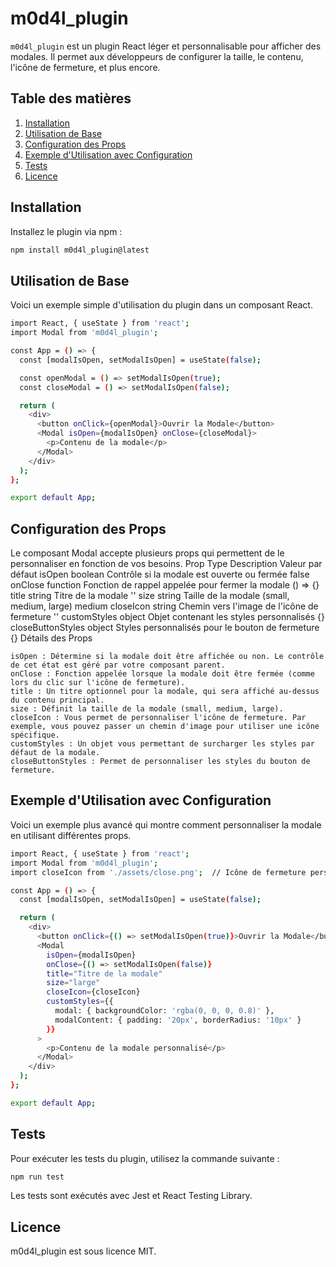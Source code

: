 # m0d4l_plugin

`m0d4l_plugin` est un plugin React léger et personnalisable pour afficher des modales. Il permet aux développeurs de configurer la taille, le contenu, l'icône de fermeture, et plus encore.

## Table des matières

1. [Installation](#installation)
2. [Utilisation de Base](#utilisation-de-base)
3. [Configuration des Props](#configuration-des-props)
4. [Exemple d'Utilisation avec Configuration](#exemple-dutilisation-avec-configuration)
5. [Tests](#tests)
6. [Licence](#licence)

## Installation

Installez le plugin via npm :

```bash
npm install m0d4l_plugin@latest
```

## Utilisation de Base

Voici un exemple simple d'utilisation du plugin dans un composant React.

```bash
import React, { useState } from 'react';
import Modal from 'm0d4l_plugin';

const App = () => {
  const [modalIsOpen, setModalIsOpen] = useState(false);

  const openModal = () => setModalIsOpen(true);
  const closeModal = () => setModalIsOpen(false);

  return (
    <div>
      <button onClick={openModal}>Ouvrir la Modale</button>
      <Modal isOpen={modalIsOpen} onClose={closeModal}>
        <p>Contenu de la modale</p>
      </Modal>
    </div>
  );
};

export default App;
```

## Configuration des Props

Le composant Modal accepte plusieurs props qui permettent de le personnaliser en fonction de vos besoins.
Prop	Type	Description	Valeur par défaut
isOpen	boolean	Contrôle si la modale est ouverte ou fermée	false
onClose	function	Fonction de rappel appelée pour fermer la modale	() => {}
title	string	Titre de la modale	''
size	string	Taille de la modale (small, medium, large)	medium
closeIcon	string	Chemin vers l'image de l'icône de fermeture	''
customStyles	object	Objet contenant les styles personnalisés	{}
closeButtonStyles	object	Styles personnalisés pour le bouton de fermeture	{}
Détails des Props

    isOpen : Détermine si la modale doit être affichée ou non. Le contrôle de cet état est géré par votre composant parent.
    onClose : Fonction appelée lorsque la modale doit être fermée (comme lors du clic sur l'icône de fermeture).
    title : Un titre optionnel pour la modale, qui sera affiché au-dessus du contenu principal.
    size : Définit la taille de la modale (small, medium, large).
    closeIcon : Vous permet de personnaliser l'icône de fermeture. Par exemple, vous pouvez passer un chemin d'image pour utiliser une icône spécifique.
    customStyles : Un objet vous permettant de surcharger les styles par défaut de la modale.
    closeButtonStyles : Permet de personnaliser les styles du bouton de fermeture.

## Exemple d'Utilisation avec Configuration

Voici un exemple plus avancé qui montre comment personnaliser la modale en utilisant différentes props.

```bash
import React, { useState } from 'react';
import Modal from 'm0d4l_plugin';
import closeIcon from './assets/close.png';  // Icône de fermeture personnalisée

const App = () => {
  const [modalIsOpen, setModalIsOpen] = useState(false);

  return (
    <div>
      <button onClick={() => setModalIsOpen(true)}>Ouvrir la Modale</button>
      <Modal
        isOpen={modalIsOpen}
        onClose={() => setModalIsOpen(false)}
        title="Titre de la modale"
        size="large"
        closeIcon={closeIcon}
        customStyles={{
          modal: { backgroundColor: 'rgba(0, 0, 0, 0.8)' },
          modalContent: { padding: '20px', borderRadius: '10px' }
        }}
      >
        <p>Contenu de la modale personnalisé</p>
      </Modal>
    </div>
  );
};

export default App;
```

## Tests

Pour exécuter les tests du plugin, utilisez la commande suivante :

```bash
npm run test
```

Les tests sont exécutés avec Jest et React Testing Library.

## Licence

m0d4l_plugin est sous licence MIT.
